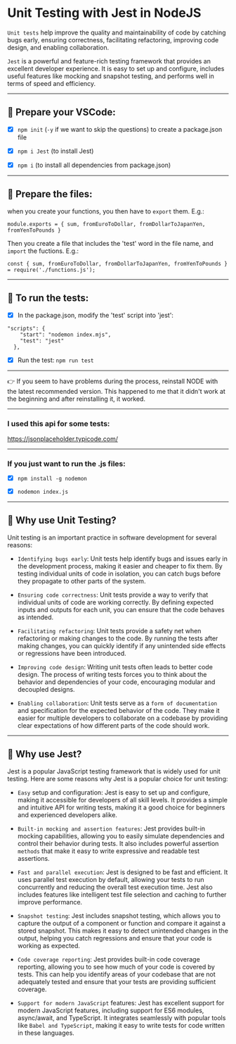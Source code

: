 # Unit Testing with Jest in NodeJS

`Unit tests` help improve the quality and maintainability of code by catching bugs early, ensuring correctness, facilitating refactoring, improving code design, and enabling collaboration.

`Jest` is a powerful and feature-rich testing framework that provides an excellent developer experience. It is easy to set up and configure, includes useful features like mocking and snapshot testing, and performs well in terms of speed and efficiency.

---

## 🔹 Prepare your VSCode:

- [x] `npm init` (`-y` if we want to skip the questions) to create a package.json file

- [x] `npm i Jest` (to install Jest)

- [x] `npm i` (to install all dependencies from package.json)

---

## 🔹 Prepare the files:

when you create your functions, you then have to `export` them. E.g.:

```
module.exports = { sum, fromEuroToDollar, fromDollarToJapanYen, fromYenToPounds }

```

Then you create a file that includes the 'test' word in the file name, and `import` the fuctions. E.g.:

```
const { sum, fromEuroToDollar, fromDollarToJapanYen, fromYenToPounds } = require('./functions.js');

```

---

## 🔹 To run the tests:

- [x] In the package.json, modify the 'test' script into 'jest':

```
"scripts": {
    "start": "nodemon index.mjs",
    "test": "jest"
  },
```

- [x] Run the test: `npm run test`

---

👉 If you seem to have problems during the process, reinstall NODE with the latest recommended version. This happened to me that it didn't work at the beginning and after reinstalling it, it worked.

---

### I used this api for some tests:

https://jsonplaceholder.typicode.com/

---

### If you just want to run the .js files:

- [x] `npm install -g nodemon`

- [x] `nodemon index.js`

---

## 🔹 Why use Unit Testing?

Unit testing is an important practice in software development for several reasons:

- `Identifying bugs early`: Unit tests help identify bugs and issues early in the development process, making it easier and cheaper to fix them. By testing individual units of code in isolation, you can catch bugs before they propagate to other parts of the system.

- `Ensuring code correctness`: Unit tests provide a way to verify that individual units of code are working correctly. By defining expected inputs and outputs for each unit, you can ensure that the code behaves as intended.

- `Facilitating refactoring`: Unit tests provide a safety net when refactoring or making changes to the code. By running the tests after making changes, you can quickly identify if any unintended side effects or regressions have been introduced.

- `Improving code design`: Writing unit tests often leads to better code design. The process of writing tests forces you to think about the behavior and dependencies of your code, encouraging modular and decoupled designs.

- `Enabling collaboration`: Unit tests serve as a `form of documentation` and specification for the expected behavior of the code. They make it easier for multiple developers to collaborate on a codebase by providing clear expectations of how different parts of the code should work.

---

## 🔹 Why use Jest?

Jest is a popular JavaScript testing framework that is widely used for unit testing. Here are some reasons why Jest is a popular choice for unit testing:

- `Easy` setup and configuration: Jest is easy to set up and configure, making it accessible for developers of all skill levels. It provides a simple and intuitive API for writing tests, making it a good choice for beginners and experienced developers alike.

- `Built-in mocking and assertion features`: Jest provides built-in mocking capabilities, allowing you to easily simulate dependencies and control their behavior during tests. It also includes powerful assertion `methods` that make it easy to write expressive and readable test assertions.

- `Fast and parallel execution`: Jest is designed to be fast and efficient. It uses parallel test execution by default, allowing your tests to run concurrently and reducing the overall test execution time. Jest also includes features like intelligent test file selection and caching to further improve performance.

- `Snapshot testing`: Jest includes snapshot testing, which allows you to capture the output of a component or function and compare it against a stored snapshot. This makes it easy to detect unintended changes in the output, helping you catch regressions and ensure that your code is working as expected.

- `Code coverage reporting`: Jest provides built-in code coverage reporting, allowing you to see how much of your code is covered by tests. This can help you identify areas of your codebase that are not adequately tested and ensure that your tests are providing sufficient coverage.

- `Support for modern JavaScript` features: Jest has excellent support for modern JavaScript features, including support for ES6 modules, async/await, and TypeScript. It integrates seamlessly with popular tools like `Babel and TypeScript`, making it easy to write tests for code written in these languages.

